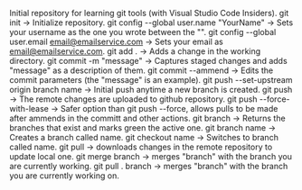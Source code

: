 Initial repository for learning git tools (with Visual Studio Code Insiders).
  git init -> Initialize repository.
  git config --global user.name "YourName" -> Sets your username as the one you wrote between the "".
  git config --global user.email email@emailservice.com -> Sets your email as email@emailservice.com.
  git add . -> Adds a change in the working directory.
  git commit -m "message" -> Captures staged changes and adds "message" as a description of them.
  git commit --ammend -> Edits the commit parameters (the "message" is an example). 
  git push --set-upstream origin branch name -> Initial push anytime a new branch is created.
  git push -> The remote changes are uploaded to github repository.
  git push --force-with-lease -> Safer option than git push --force, allows pulls to be made after ammends in the committ and other actions. 
  git branch -> Returns the branches that exist and marks green the active one.
  git branch name -> Creates a branch called name.
  git checkout name -> Switches to branch called name.
  git pull -> downloads changes in the remote repository to update local one.
  git merge branch -> merges "branch" with the branch you are currently working. 
  git pull . branch -> merges "branch" with the branch you are currently working on.
